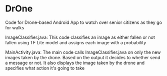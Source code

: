 # DrOne
Code for Drone-based Android App to watch over senior citizens as they go for walks

ImageClassifier.java: This code classifies an image as either fallen or not fallen using TF Lite model and assigns each image with a probability

MainActivity.java: The main code calls ImageClassifier.java on only the new images taken by the drone. Based on the output it decides to whether send a message or not. It also displays the image taken by the drone and specifies what action it's going to take


